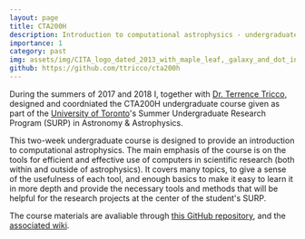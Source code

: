 ```yaml
---
layout: page
title: CTA200H
description: Introduction to computational astrophysics - undergraduate course at the University of Toronto
importance: 1
category: past
img: assets/img/CITA_logo_dated_2013_with_maple_leaf,_galaxy_and_dot_in_middle_representing_nuclear_black_hole.jpeg
github: https://github.com/ttricco/cta200h
---
```


During the summers of 2017 and 2018 I, together with [Dr. Terrence Tricco](https://www.cs.mun.ca/~tstricco/), designed and coordniated the CTA200H undergraduate course given as part of the [University of Toronto](https://www.utoronto.ca/)'s Summer Undergraduate Research Program (SURP) in Astronomy & Astrophysics.

This two-week undergraduate course is designed to provide an introduction to computational astrophysics. 
The main emphasis of the course is on the tools for efficient and effective use of computers in scientific research (both within and outside of astrophysics). 
It covers many topics, to give a sense of the usefulness of each tool, and enough basics to make it easy to learn it in more depth and provide the necessary tools and methods that will be helpful for the research projects at the center of the student's SURP.

The course materials are avaliable through [this GitHub repository](https://github.com/ttricco/cta200h), and the [associated wiki](https://github.com/ttricco/cta200h/wiki).


